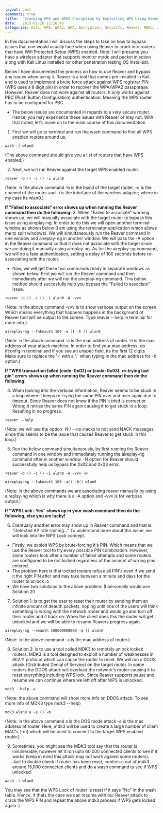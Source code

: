 ```yaml
---
layout: post
comments: true
title:  "Cracking WPA and WPA2 Encryption by Exploiting WPS Using Reaver"
date:   2019-01-28 12:26:45
categories: Kali, WPS, WPA2, WPA, Encryption, Security, Reaver, MDK3, aircrack-ng
---
```


In this documentation I will discuss the steps to take on how to bypass issues that one would usually face when using Reaver to crack into routers that have Wifi Protected Setup (WPS) enabled.
Note: I will presume you have a wireless adapter that supports monitor mode and packet injection along with Kali Linux installed (or other penetration testing OS installed).

Below I have documented the process on how to use Reaver and bypass any issues when using it. Reaver is a tool that comes pre installed in Kali. and is used to implement a brute force attack against WPS registrar PIN (WPS uses a 8 digit pin) in order to recover the WPA/WPA2 passphrase. However, Reaver does not work against all routers. It only works against PBC (Push Button Configuration) authentication. Meaning the WPS router has to be configured for PBC.
* The below issues are documented in regards to a very secure router. Hence, you may experience these issues with Reaver or may not. With that noted, let's move on to the main course of this documentation.  

1. First we will go to terminal and run the wash command to find all WPS enabled routers around us.
```shell
wash -i wlan0
```
(The above command should give you a list of routers that have WPS enabled.)

2. Next, we will run Reaver against the target WPS enabled router.
```shell
reaver -b () -c () -i wlan0
```
(Note: in the above command -b is the bssid of the target router, -c is the channel of the router and -i is the interface of the wireless adapter; where in my case its wlan0.)

**If "Failed to associate" error shows up when running the Reaver command then do the following:**
3. When "Failed to associate" warning shows up, we will manually associate with the target router to bypass this issue using aireplay-ng. In order to do this we will open another terminal window as shown below (I am using the terminator application which allows me to split windows). We will simultaneously run the Reaver command in one window and aireplay-ng in another window. We will pass the -A option in the Reaver command so that it does not associate with the target since we are doing it manually using aireplay-ng. As for the aireplay-ng command, we will do a fake authentication, setting a delay of 100 seconds before re-associating with the router.
* Now, we will get these two commands ready in separate windows as shown below. First we will run the Reaver command and then immediately after we will run the aireplay-ng command. This below method should succesfully help you bypass the "Failed to associate" issue.
```shell
reaver -b () -c () -i wlan0 -A -vvv
```
(Note: in the above command -vvv is to show verbose output on the screen. Which means everything that happens happens in the background of Reaver tool will be output to the screen. Type reaver --help in terminal for more info.)
```shell
aireplay-ng --fakeauth 100 -a () -h () wlan0
```
(Note: in the above command -a is the mac address of router -h is the mac address of your attack machine. In order to find your mac address, do ifconfig in terminal and if you see an unspec field, its the first 12 digits. Make sure to replace the '-' with a ':' when typing in the mac address for -h option.)

**If "WPS transaction failed (code: 0x02) or (code: 0x03), re-trying last pin" errors shows up when running the Reaver command then do the following:**

4. When looking into the verbose information, Reaver seems to be stuck in a loop where it keeps re-trying the same PIN over and over again due to timeout. Since Reaver does not know if the PIN it tried is correct or Wrong it retries the same PIN again causing it to get stuck in a loop. Resulting in no progress.
```shell
reaver --help
```
(Note: we will use the option -N / --no-nacks to not send NACK messages, since this seems to be the issue that causes Reaver to get stuck in this loop.)

5. Run the below command simultaneously, by first running the Reaver command in one window and immediately running the aireplay-ng command after in another window. -N option for Reaver should successfully help us bypass the 0x02 and 0x03 error.
```shell
reaver -b () -c () -i wlan0 -A -vvv -N
```
```shell
aireplay-ng --fakeauth 100 -a() -h() wlan0
```
(Note: in the above commands we are associating reaver manually by using aireplay-ng which is why there is a -A option and -vvv is for verbose output.)

**If "WPS Lock : Yes" shows up in your wash command then do the following, else you are lucky!**

6. Eventually another error may show up in Reaver command and that is "Detected AP rate limiting..." To understand more about this issue, we will look into the WPS Lock concept.
* Firstly, we exploit WPS by brute-forcing it's PIN. Which means that we use the Reaver tool to try every possible PIN combination. However, some routers lock after a number of failed attempts and some routers are configured to be not locked regardless of the amount of wrong pins entered.
* The problem here is that locked routers refuse all PIN's even if we send it the right PIN after and may take between a minute and days for the router to unlock :o
* We have two solutions to the above problem: (I personally would use Solution 2!)

7. Solution 1: is to get the user to reset their router by sending them an infinite amount of deauth packets, hoping until one of the users will think something is wrong with the network router and would go and turn off their router and it back on. When the client does this the router will get unlocked and we will be able to resume Reavers progress again.
```shell
aireplay-ng --deauth 100000000000 -a () wlan0
```
(Note: in the above command -a is the mac address of router.)

8. Solution 2: is to use a tool called MDK3 to remotely unlock locked routers. MDK3 is a tool designed to exploit a number of weaknesses in 802.11 protocol which can cause the router to reset. We will run a DDOS attack (Distributed Denial of Service) on the target router. In some routers the DDOS attack will overload the network's router causing it to reset everything including WPS lock. Since Reaver supports pause and resume we can continue where we left off after WPS is unlocked.
```shell
mdk3 --help -a
```
(Note: the above command will show more info on DDOS attack. To see more info of MDK3 type mdk3 --help)
```shell
mdk3 wlan0 a -a () -m
```
(Note: in the above command a is the DOS mode attack -a is the mac address of router. Here, mdk3 will be used to create a large number of client MAC's (-m) which will be used to connect to the target WPS enabled router.)

9. Sometimes, you might see the MDK3 tool say that the router is Invulnerable, however let it run upto 60,000 connected clients to see if it works (keep in mind this attack may not work against some routers). Just to double check if router has been reset, control+c out of mdk3 around 15,000 connected clients and do a wash command to see if WPS unlocked.
```shell
wash -i wlan0
```
You may see that the WPS Lock of router is reset if it says "No" in the wash table. Hence, if thats the case we can resume with our Reaver attack to crack the WPS PIN and repeat the above mdk3 process if WPS gets locked again :)

